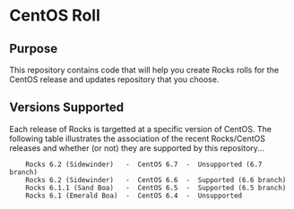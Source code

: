 # CentOS Roll


## Purpose

This repository contains code that will help you create Rocks rolls for the
CentOS release and updates repository that you choose.


## Versions Supported

Each release of Rocks is targetted at a specific version of CentOS. The following table
illustrates the association of the recent Rocks/CentOS releases and whether (or not) 
they are supported by this repository...

```
    Rocks 6.2 (Sidewinder)   -  CentOS 6.7  -  Unsupported (6.7 branch)
    Rocks 6.2 (Sidewinder)   -  CentOS 6.6  -  Supported (6.6 branch)
    Rocks 6.1.1 (Sand Boa)   -  CentOS 6.5  -  Supported (6.5 branch)
    Rocks 6.1 (Emerald Boa)  -  CentOS 6.4  -  Unsupported
```


